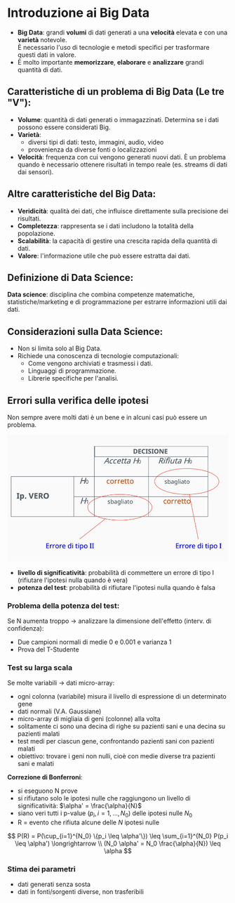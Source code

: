 # Introduzione ai Big Data
- **Big Data**: grandi **volumi** di dati generati a una **velocità** elevata e con una **varietà** notevole.  
È necessario l'uso di tecnologie e metodi specifici per trasformare questi dati in valore.
- È molto importante **memorizzare**, **elaborare** e **analizzare** grandi quantità di dati.

## Caratteristiche di un problema di Big Data (Le tre "V"):
- **Volume**: quantità di dati generati o immagazzinati. Determina se i dati possono essere considerati Big.
- **Varietà**:
    - diversi tipi di dati: testo, immagini, audio, video
    - provenienza da diverse fonti o localizzazioni
- **Velocità**: frequenza con cui vengono generati nuovi dati. È un problema quando è necessario ottenere risultati in tempo reale (es. streams di dati dai sensori).

## Altre caratteristiche del Big Data:
- **Veridicità**: qualità dei dati, che influisce direttamente sulla precisione dei risultati.
- **Completezza**: rappresenta se i dati includono la totalità della popolazione.
- **Scalabilità**: la capacità di gestire una crescita rapida della quantità di dati.
- **Valore**: l'informazione utile che può essere estratta dai dati.

## Definizione di Data Science:
**Data science**: disciplina che combina competenze matematiche, statistiche/marketing e di programmazione per estrarre informazioni utili dai dati.

## Considerazioni sulla Data Science:
- Non si limita solo al Big Data.
- Richiede una conoscenza di tecnologie computazionali:
    - Come vengono archiviati e trasmessi i dati.
    - Linguaggi di programmazione.
    - Librerie specifiche per l'analisi.

## Errori sulla verifica delle ipotesi
Non sempre avere molti dati è un bene e in alcuni casi può essere un problema.

![alt text](images/01_00.png)

- **livello di significatività**: probabilità di commettere un errore di tipo I (rifiutare l'ipotesi nulla quando è vera)
- **potenza del test**: probabilità di rifiutare l'ipotesi nulla quando è falsa

### Problema della potenza del test:
Se N aumenta troppo -> analizzare la dimensione dell'effetto (interv. di confidenza):
- Due campioni normali di medie 0 e 0.001 e varianza 1
- Prova del T-Studente

### Test su larga scala
Se molte variabili -> dati micro-array:
- ogni colonna (variabile) misura il livello di espressione di un determinato gene
- dati normali (V.A. Gaussiane)
- micro-array di migliaia di geni (colonne) alla volta
- solitamente ci sono una decina di righe su pazienti sani e una decina su pazienti malati
- test medi per ciascun gene, confrontando pazienti sani con pazienti malati
- obiettivo: trovare i geni non nulli, cioè con medie diverse tra pazienti sani e malati

**Correzione di Bonferroni**:
- si eseguono N prove
- si rifiutano solo le ipotesi nulle che raggiungono un livello di significatività: $\alpha' = \frac{\alpha}{N}$
- siano veri tutti i p-value ($p_i, i = 1, . . . , N_0$) delle ipotesi nulle $N_0$
- R = evento che rifiuta alcune delle $N$ ipotesi nulle

$$ P(R) = P(\cup_{i=1}^{N_0} \{p_i \leq \alpha'\}) \leq \sum_{i=1}^{N_0} P(p_i \leq \alpha') \longrightarrow \\
(N_0 \alpha' = N_0 \frac{\alpha}{N}) \leq \alpha $$

### Stima dei parametri
- dati generati senza sosta
- dati in fonti/sorgenti diverse, non trasferibili